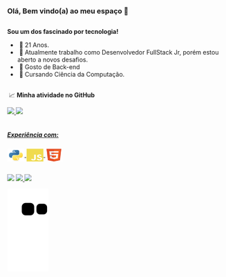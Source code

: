 ### Olá, Bem vindo(a) ao meu espaço 🤪
##

<p><strong>Sou um dos fascinado por tecnologia!</strong></p>

<ul>
	<li>&nbsp;🎂 21 Anos.</li>
	<li>&nbsp;💼 Atualmente trabalho como Desenvolvedor FullStack Jr, por&eacute;m estou aberto a novos desafios.</li>
	<li>&nbsp;💙 Gosto de Back-end</li>
	<li>&nbsp;📕 Cursando Ci&ecirc;ncia da Computa&ccedil;&atilde;o.</li>
</ul>

##
<p>&nbsp;📈 <strong>Minha atividade no GitHub</strong></p>
<div align="left" >
  <a href="https://github.com/guilhermehenriquedev">
  <img height="140em" src="https://github-readme-stats.vercel.app/api?username=guilhermehenriquedev&show_icons=true&theme=dracula&include_all_commits=true&count_private=true"/>
  <img height="140em" src="https://github-readme-stats.vercel.app/api/top-langs/?username=guilhermehenriquedev&layout=compact&langs_count=7&theme=dracula"/>
</div>

<div style="display: inline_block"><br>
  <h5>Experiência com:</h5>
  <img align="center" alt="Gui-Python" height="30" width="40" src="https://raw.githubusercontent.com/devicons/devicon/master/icons/python/python-original.svg">
  <img align="center" alt="Gui-Js" height="30" width="40" src="https://raw.githubusercontent.com/devicons/devicon/master/icons/javascript/javascript-plain.svg">
  <img align="center" alt="Gui-HTML" height="30" width="40" src="https://raw.githubusercontent.com/devicons/devicon/master/icons/html5/html5-original.svg">
</div>
  
##

<div> 
  <a href="https://www.instagram.com/guiilhermedev" target="_blank"><img src="https://img.shields.io/badge/-Instagram-%23E4405F?style=for-the-badge&logo=instagram&logoColor=white" target="_blank"></a>
  <a href = "mailto:guilhermebass27@gmail.com"><img src="https://img.shields.io/badge/-Gmail-%23333?style=for-the-badge&logo=gmail&logoColor=white" target="_blank"</a>
  <a href="https://www.linkedin.com/in/guilherme-henrique-developer" target="_blank"><img src="https://img.shields.io/badge/-LinkedIn-%230077B5?style=for-the-badge&logo=linkedin&logoColor=white" target="_blank"></a> 
  
 ![Snake animation](https://github.com/guilhermehenriquedev/guilhermehenriquedev/blob/output/github-contribution-grid-snake.svg)
  
</div>


